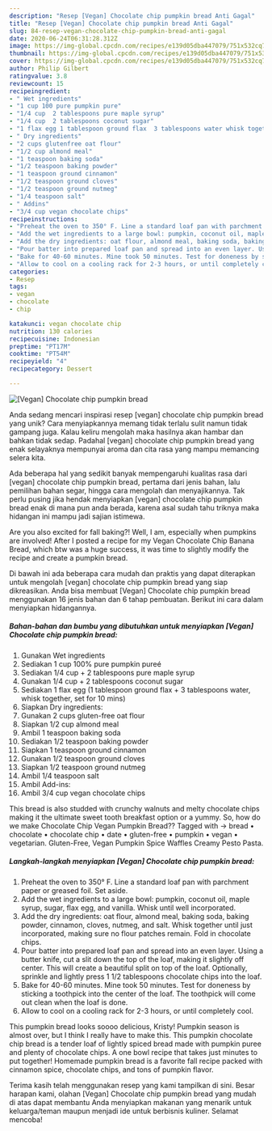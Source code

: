 ```yaml
---
description: "Resep [Vegan] Chocolate chip pumpkin bread Anti Gagal"
title: "Resep [Vegan] Chocolate chip pumpkin bread Anti Gagal"
slug: 84-resep-vegan-chocolate-chip-pumpkin-bread-anti-gagal
date: 2020-06-24T06:31:28.312Z
image: https://img-global.cpcdn.com/recipes/e139d05dba447079/751x532cq70/vegan-chocolate-chip-pumpkin-bread-recipe-main-photo.jpg
thumbnail: https://img-global.cpcdn.com/recipes/e139d05dba447079/751x532cq70/vegan-chocolate-chip-pumpkin-bread-recipe-main-photo.jpg
cover: https://img-global.cpcdn.com/recipes/e139d05dba447079/751x532cq70/vegan-chocolate-chip-pumpkin-bread-recipe-main-photo.jpg
author: Philip Gilbert
ratingvalue: 3.8
reviewcount: 15
recipeingredient:
- " Wet ingredients"
- "1 cup 100 pure pumpkin pure"
- "1/4 cup  2 tablespoons pure maple syrup"
- "1/4 cup  2 tablespoons coconut sugar"
- "1 flax egg 1 tablespoon ground flax  3 tablespoons water whisk together set for 10 mins"
- " Dry ingredients"
- "2 cups glutenfree oat flour"
- "1/2 cup almond meal"
- "1 teaspoon baking soda"
- "1/2 teaspoon baking powder"
- "1 teaspoon ground cinnamon"
- "1/2 teaspoon ground cloves"
- "1/2 teaspoon ground nutmeg"
- "1/4 teaspoon salt"
- " Addins"
- "3/4 cup vegan chocolate chips"
recipeinstructions:
- "Preheat the oven to 350° F. Line a standard loaf pan with parchment paper or greased foil. Set aside."
- "Add the wet ingredients to a large bowl: pumpkin, coconut oil, maple syrup, sugar, flax egg, and vanilla. Whisk until well incorporated."
- "Add the dry ingredients: oat flour, almond meal, baking soda, baking powder, cinnamon, cloves, nutmeg, and salt. Whisk together until just incorporated, making sure no flour patches remain. Fold in chocolate chips."
- "Pour batter into prepared loaf pan and spread into an even layer. Using a butter knife, cut a slit down the top of the loaf, making it slightly off center. This will create a beautiful split on top of the loaf. Optionally, sprinkle and lightly press 1 1/2 tablespoons chocolate chips into the loaf."
- "Bake for 40-60 minutes. Mine took 50 minutes. Test for doneness by sticking a toothpick into the center of the loaf. The toothpick will come out clean when the loaf is done."
- "Allow to cool on a cooling rack for 2-3 hours, or until completely cool."
categories:
- Resep
tags:
- vegan
- chocolate
- chip

katakunci: vegan chocolate chip 
nutrition: 130 calories
recipecuisine: Indonesian
preptime: "PT17M"
cooktime: "PT54M"
recipeyield: "4"
recipecategory: Dessert

---
```



![[Vegan] Chocolate chip pumpkin bread](https://img-global.cpcdn.com/recipes/e139d05dba447079/751x532cq70/vegan-chocolate-chip-pumpkin-bread-recipe-main-photo.jpg)

Anda sedang mencari inspirasi resep [vegan] chocolate chip pumpkin bread yang unik? Cara menyiapkannya memang tidak terlalu sulit namun tidak gampang juga. Kalau keliru mengolah maka hasilnya akan hambar dan bahkan tidak sedap. Padahal [vegan] chocolate chip pumpkin bread yang enak selayaknya mempunyai aroma dan cita rasa yang mampu memancing selera kita.

Ada beberapa hal yang sedikit banyak mempengaruhi kualitas rasa dari [vegan] chocolate chip pumpkin bread, pertama dari jenis bahan, lalu pemilihan bahan segar, hingga cara mengolah dan menyajikannya. Tak perlu pusing jika hendak menyiapkan [vegan] chocolate chip pumpkin bread enak di mana pun anda berada, karena asal sudah tahu triknya maka hidangan ini mampu jadi sajian istimewa.

Are you also excited for fall baking?! Well, I am, especially when pumpkins are involved! After I posted a recipe for my Vegan Chocolate Chip Banana Bread, which btw was a huge success, it was time to slightly modify the recipe and create a pumpkin bread.


Di bawah ini ada beberapa cara mudah dan praktis yang dapat diterapkan untuk mengolah [vegan] chocolate chip pumpkin bread yang siap dikreasikan. Anda bisa membuat [Vegan] Chocolate chip pumpkin bread menggunakan 16 jenis bahan dan 6 tahap pembuatan. Berikut ini cara dalam menyiapkan hidangannya.

<!--inarticleads1-->

##### Bahan-bahan dan bumbu yang dibutuhkan untuk menyiapkan [Vegan] Chocolate chip pumpkin bread:

1. Gunakan  Wet ingredients
1. Sediakan 1 cup 100% pure pumpkin pureé
1. Sediakan 1/4 cup + 2 tablespoons pure maple syrup
1. Gunakan 1/4 cup + 2 tablespoons coconut sugar
1. Sediakan 1 flax egg (1 tablespoon ground flax + 3 tablespoons water, whisk together, set for 10 mins)
1. Siapkan  Dry ingredients:
1. Gunakan 2 cups gluten-free oat flour
1. Siapkan 1/2 cup almond meal
1. Ambil 1 teaspoon baking soda
1. Sediakan 1/2 teaspoon baking powder
1. Siapkan 1 teaspoon ground cinnamon
1. Gunakan 1/2 teaspoon ground cloves
1. Siapkan 1/2 teaspoon ground nutmeg
1. Ambil 1/4 teaspoon salt
1. Ambil  Add-ins:
1. Ambil 3/4 cup vegan chocolate chips


This bread is also studded with crunchy walnuts and melty chocolate chips making it the ultimate sweet tooth breakfast option or a yummy. So, how do we make Chocolate Chip Vegan Pumpkin Bread?? Tagged with → bread • chocolate • chocolate chip • date • gluten-free • pumpkin • vegan • vegetarian. Gluten-Free, Vegan Pumpkin Spice Waffles Creamy Pesto Pasta. 

<!--inarticleads2-->

##### Langkah-langkah menyiapkan [Vegan] Chocolate chip pumpkin bread:

1. Preheat the oven to 350° F. Line a standard loaf pan with parchment paper or greased foil. Set aside.
1. Add the wet ingredients to a large bowl: pumpkin, coconut oil, maple syrup, sugar, flax egg, and vanilla. Whisk until well incorporated.
1. Add the dry ingredients: oat flour, almond meal, baking soda, baking powder, cinnamon, cloves, nutmeg, and salt. Whisk together until just incorporated, making sure no flour patches remain. Fold in chocolate chips.
1. Pour batter into prepared loaf pan and spread into an even layer. Using a butter knife, cut a slit down the top of the loaf, making it slightly off center. This will create a beautiful split on top of the loaf. Optionally, sprinkle and lightly press 1 1/2 tablespoons chocolate chips into the loaf.
1. Bake for 40-60 minutes. Mine took 50 minutes. Test for doneness by sticking a toothpick into the center of the loaf. The toothpick will come out clean when the loaf is done.
1. Allow to cool on a cooling rack for 2-3 hours, or until completely cool.


This pumpkin bread looks soooo delicious, Kristy! Pumpkin season is almost over, but I think I really have to make this. This pumpkin chocolate chip bread is a tender loaf of lightly spiced bread made with pumpkin puree and plenty of chocolate chips. A one bowl recipe that takes just minutes to put together! Homemade pumpkin bread is a favorite fall recipe packed with cinnamon spice, chocolate chips, and tons of pumpkin flavor. 

Terima kasih telah menggunakan resep yang kami tampilkan di sini. Besar harapan kami, olahan [Vegan] Chocolate chip pumpkin bread yang mudah di atas dapat membantu Anda menyiapkan makanan yang menarik untuk keluarga/teman maupun menjadi ide untuk berbisnis kuliner. Selamat mencoba!
